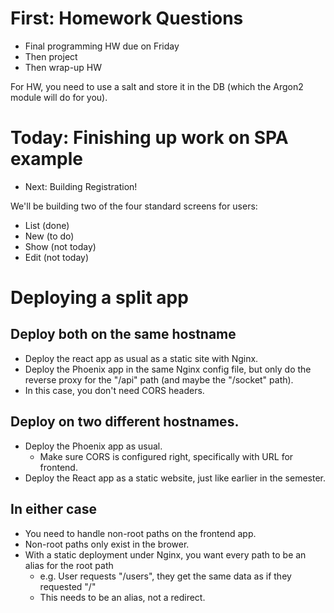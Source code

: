 

# First: Homework Questions

 - Final programming HW due on Friday
 - Then project
 - Then wrap-up HW

For HW, you need to use a salt and store it
in the DB (which the Argon2 module will do
for you).

# Today: Finishing up work on SPA example

 - Next: Building Registration!

We'll be building two of the four standard screens
for users:

 - List (done)
 - New (to do)
 - Show (not today)
 - Edit (not today)


# Deploying a split app

## Deploy both on the same hostname

 - Deploy the react app as usual as
   a static site with Nginx.
 - Deploy the Phoenix app in the same
   Nginx config file, but only do the
   reverse proxy for the "/api" path
   (and maybe the "/socket" path).
 - In this case, you don't need CORS
   headers.

## Deploy on two different hostnames.

 - Deploy the Phoenix app as usual.
   - Make sure CORS is configured right,
     specifically with URL for frontend.
 - Deploy the React app as a static website,
   just like earlier in the semester.

## In either case

 - You need to handle non-root paths on the
   frontend app.
 - Non-root paths only exist in the brower.
 - With a static deployment under Nginx, you want
   every path to be an alias for the root path
   - e.g. User requests "/users", they get the same
     data as if they requested "/"
   - This needs to be an alias, not a redirect.

